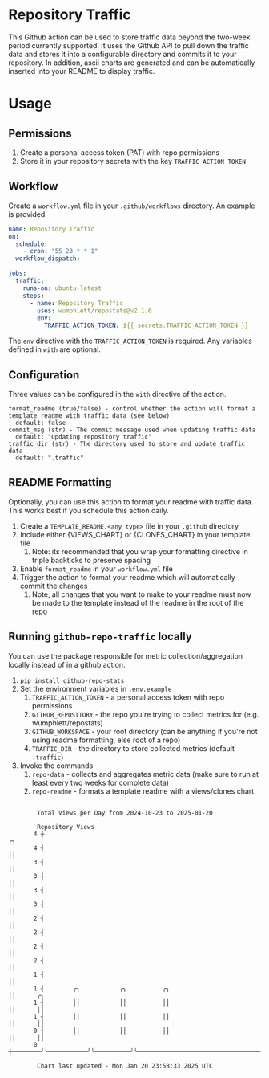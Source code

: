 # Repository Traffic

This Github action can be used to store traffic data beyond the two-week period currently supported.
It uses the Github API to pull down the traffic data and stores it into a configurable directory and commits it to your 
repository. In addition, ascii charts are generated and can be automatically inserted into your README to display traffic.

# Usage
## Permissions
1. Create a personal access token (PAT) with repo permissions
2. Store it in your repository secrets with the key `TRAFFIC_ACTION_TOKEN`

## Workflow
Create a `workflow.yml` file in your `.github/workflows` directory. An example is provided.

```yaml
name: Repository Traffic
on:
  schedule:
    - cron: "55 23 * * 1"
  workflow_dispatch:

jobs:
  traffic:
    runs-on: ubuntu-latest
    steps:
      - name: Repository Traffic
        uses: wumphlett/repostats@v2.1.0
        env:
          TRAFFIC_ACTION_TOKEN: ${{ secrets.TRAFFIC_ACTION_TOKEN }}
```
The `env` directive with the `TRAFFIC_ACTION_TOKEN` is required. Any variables defined in `with` are optional.

## Configuration
Three values can be configured in the `with` directive of the action.
```
format_readme (true/false) - control whether the action will format a template readme with traffic data (see below)
  default: false
commit_msg (str) - The commit message used when updating traffic data
  default: "Updating repository traffic"
traffic_dir (str) - The directory used to store and update traffic data
  default: ".traffic"
```

## README Formatting
Optionally, you can use this action to format your readme with traffic data. This works best if you schedule this action
daily.

1. Create a `TEMPLATE_README.<any type>` file in your `.github` directory
2. Include either {VIEWS_CHART} or {CLONES_CHART} in your template file
   1. Note: its recommended that you wrap your formatting directive in triple backticks to preserve spacing
3. Enable `format_readme` in your `workflow.yml` file
4. Trigger the action to format your readme which will automatically commit the changes
   1. Note, all changes that you want to make to your readme must now be made to the template instead of the readme in the root of the repo

## Running `github-repo-traffic` locally
You can use the package responsible for metric collection/aggregation locally instead of in a github action.

1. `pip install github-repo-stats`
2. Set the environment variables in `.env.example`
   1. `TRAFFIC_ACTION_TOKEN` - a personal access token with repo permissions
   2. `GITHUB_REPOSITORY` - the repo you're trying to collect metrics for (e.g. wumphlett/repostats)
   3. `GITHUB_WORKSPACE` - your root directory (can be anything if you're not using readme formatting, else root of a repo)
   4. `TRAFFIC_DIR` - the directory to store collected metrics (default `.traffic`)
3. Invoke the commands
   1. `repo-data` - collects and aggregates metric data (make sure to run at least every two weeks for complete data)
   2. `repo-readme` - formats a template readme with a views/clones chart

```

        Total Views per Day from 2024-10-23 to 2025-01-20

        Repository Views
       4 ┼                                                                         ╭╮
       4 ┤                                                                         ││
       3 ┤                                                                         ││
       3 ┤                                                                         ││
       3 ┤                                                                         ││
       3 ┤                                                                         ││
       2 ┤                                                                         ││
       2 ┤                                                                         ││
       2 ┤                                                                         ││
       2 ┤                                                                         ││
       1 ┤                                                                         ││
       1 ┤        ╭╮           ╭╮          ╭╮                                      ││      ╭╮
       1 ┤        ││           ││          ││                                      ││      ││
       1 ┤        ││           ││          ││                                      ││      ││
       0 ┤        ││           ││          ││                                      ││      ││
       0 ┼────────╯╰───────────╯╰──────────╯╰──────────────────────────────────────╯╰──────╯╰──────

        Chart last updated - Mon Jan 20 23:58:33 2025 UTC
        
```
